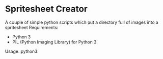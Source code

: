# Spritesheet Creator
A couple of simple python scripts which put a directory full of images into a spritesheet
Requirements:
* Python 3
* PIL (Python Imaging Library) for Python 3

Usage:
python3 <directory> <new spritesheet path> <info file>
